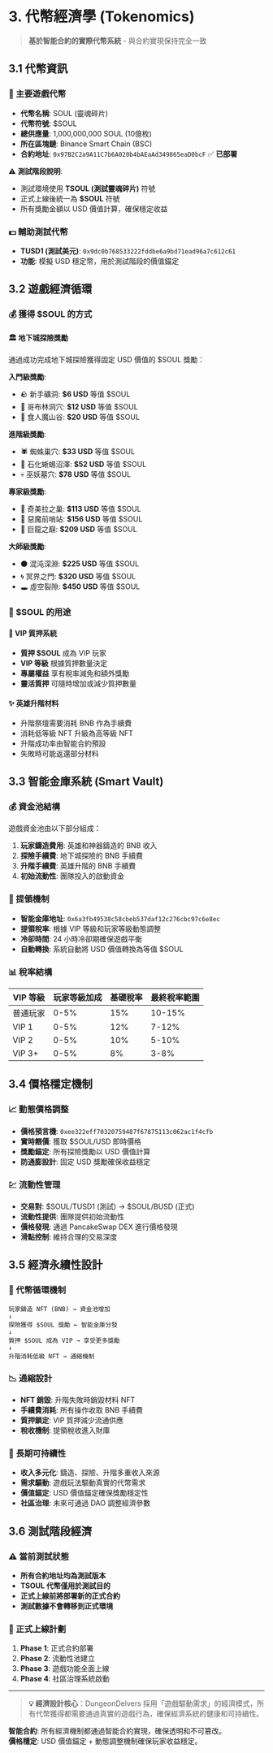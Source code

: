 # 3. 代幣經濟學 (Tokenomics)

> **基於智能合約的實際代幣系統** - 與合約實現保持完全一致

## 3.1 代幣資訊

### 💎 主要遊戲代幣
* **代幣名稱**: SOUL (靈魂碎片)
* **代幣符號**: $SOUL  
* **總供應量**: 1,000,000,000 SOUL (10億枚)
* **所在區塊鏈**: Binance Smart Chain (BSC)
* **合約地址**: `0x97B2C2a9A11C7b6A020b4bAEaAd349865eaD0bcF` ✅ **已部署**

⚠️ **測試階段說明**: 
- 測試環境使用 **TSOUL (測試靈魂碎片)** 符號
- 正式上線後統一為 **$SOUL** 符號
- 所有獎勵金額以 USD 價值計算，確保穩定收益

### 💵 輔助測試代幣
* **TUSD1 (測試美元)**: `0x9dc0b768533222fddbe6a9bd71ead96a7c612c61`
* **功能**: 模擬 USD 穩定幣，用於測試階段的價值錨定

## 3.2 遊戲經濟循環

### 💰 獲得 $SOUL 的方式

#### 🏛️ 地下城探險獎勵
通過成功完成地下城探險獲得固定 USD 價值的 $SOUL 獎勵：

**入門級獎勵**:
- 🪨 新手礦洞: **$6 USD** 等值 $SOUL
- 👹 哥布林洞穴: **$12 USD** 等值 $SOUL
- 🗿 食人魔山谷: **$20 USD** 等值 $SOUL

**進階級獎勵**:
- 🕷️ 蜘蛛巢穴: **$33 USD** 等值 $SOUL
- 🦎 石化蜥蜴沼澤: **$52 USD** 等值 $SOUL
- 💀 巫妖墓穴: **$78 USD** 等值 $SOUL

**專家級獎勵**:
- 🐲 奇美拉之巢: **$113 USD** 等值 $SOUL
- 👹 惡魔前哨站: **$156 USD** 等值 $SOUL
- 🐉 巨龍之巔: **$209 USD** 等值 $SOUL

**大師級獎勵**:
- ⚫ 混沌深淵: **$225 USD** 等值 $SOUL
- 🌀 冥界之門: **$320 USD** 等值 $SOUL
- 🕳️ 虛空裂隙: **$450 USD** 等值 $SOUL

### 💎 $SOUL 的用途

#### 🌟 VIP 質押系統
- **質押 $SOUL** 成為 VIP 玩家
- **VIP 等級** 根據質押數量決定
- **專屬權益** 享有稅率減免和額外獎勵
- **靈活質押** 可隨時增加或減少質押數量

#### ✨ 英雄升階材料
- 升階祭壇需要消耗 BNB 作為手續費
- 消耗低等級 NFT 升級為高等級 NFT
- 升階成功率由智能合約預設
- 失敗時可能返還部分材料

## 3.3 智能金庫系統 (Smart Vault)

### 💰 資金池結構
遊戲資金池由以下部分組成：
1. **玩家鑄造費用**: 英雄和神器鑄造的 BNB 收入
2. **探險手續費**: 地下城探險的 BNB 手續費
3. **升階手續費**: 英雄升階的 BNB 手續費
4. **初始流動性**: 團隊投入的啟動資金

### 🏦 提領機制
- **智能金庫地址**: `0x6a3fb49538c58cbeb537daf12c276cbc97c6e8ec`
- **提領稅率**: 根據 VIP 等級和玩家等級動態調整
- **冷卻時間**: 24 小時冷卻期確保遊戲平衡
- **自動轉換**: 系統自動將 USD 價值轉換為等值 $SOUL

### 📊 稅率結構
| VIP 等級 | 玩家等級加成 | 基礎稅率 | 最終稅率範圍 |
|----------|-------------|----------|-------------|
| 普通玩家 | 0-5% | 15% | 10-15% |
| VIP 1 | 0-5% | 12% | 7-12% |
| VIP 2 | 0-5% | 10% | 5-10% |
| VIP 3+ | 0-5% | 8% | 3-8% |

## 3.4 價格穩定機制

### 📈 動態價格調整
- **價格預言機**: `0xee322eff70320759487f67875113c062ac1f4cfb`
- **實時餵價**: 獲取 $SOUL/USD 即時價格
- **獎勵錨定**: 所有探險獎勵以 USD 價值計算
- **防通膨設計**: 固定 USD 獎勵確保收益穩定

### 💹 流動性管理
- **交易對**: $SOUL/TUSD1 (測試) → $SOUL/BUSD (正式)
- **流動性提供**: 團隊提供初始流動性
- **價格發現**: 通過 PancakeSwap DEX 進行價格發現
- **滑點控制**: 維持合理的交易深度

## 3.5 經濟永續性設計

### 🔄 代幣循環機制
```
玩家鑄造 NFT (BNB) → 資金池增加
↓
探險獲得 $SOUL 獎勵 ← 智能金庫分發
↓
質押 $SOUL 成為 VIP → 享受更多獎勵
↓
升階消耗低級 NFT → 通縮機制
```

### 📉 通縮設計
- **NFT 銷毀**: 升階失敗時銷毀材料 NFT
- **手續費消耗**: 所有操作收取 BNB 手續費
- **質押鎖定**: VIP 質押減少流通供應
- **稅收機制**: 提領稅收進入財庫

### 🎯 長期可持續性
- **收入多元化**: 鑄造、探險、升階多重收入來源  
- **需求驅動**: 遊戲玩法驅動真實的代幣需求
- **價值錨定**: USD 價值錨定確保獎勵穩定性
- **社區治理**: 未來可通過 DAO 調整經濟參數

## 3.6 測試階段經濟

### ⚠️ 當前測試狀態
- **所有合約地址均為測試版本**
- **TSOUL 代幣僅用於測試目的**
- **正式上線前將部署新的正式合約**
- **測試數據不會轉移到正式環境**

### 🚀 正式上線計劃
1. **Phase 1**: 正式合約部署
2. **Phase 2**: 流動性池建立  
3. **Phase 3**: 遊戲功能全面上線
4. **Phase 4**: 社區治理系統啟動

---

> **💡 經濟設計核心**：DungeonDelvers 採用「遊戲驅動需求」的經濟模式，所有代幣獲得都需要通過真實的遊戲行為，確保經濟系統的健康和可持續性。

**智能合約**: 所有經濟機制都通過智能合約實現，確保透明和不可篡改。  
**價格穩定**: USD 價值錨定 + 動態調整機制確保玩家收益穩定。